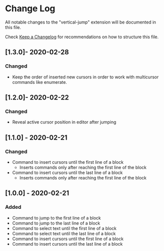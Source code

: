 # Change Log

All notable changes to the "vertical-jump" extension will be documented in this file.

Check [Keep a Changelog](http://keepachangelog.com/) for recommendations on how to structure this file.

## [1.3.0]- 2020-02-28

### Changed

- Keep the order of inserted new cursors in order to work with multicursor commands like enumerate.

## [1.2.0]- 2020-02-22

### Changed

- Reveal active cursor position in editor after jumping

## [1.1.0] - 2020-02-21

### Changed

- Command to insert cursors until the first line of a block
  - Inserts commands only after reaching the first line of the block
- Command to insert cursors until the last line of a block
  - Inserts commands only after reaching the first line of the block

## [1.0.0] - 2020-02-21

### Added

- Command to jump to the first line of a block
- Command to jump to the last line of a block
- Command to select text until the first line of a block
- Command to select text until the last line of a block
- Command to insert cursors until the first line of a block
- Command to insert cursors until the last line of a block
